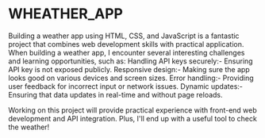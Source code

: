 # WHEATHER_APP
Building a weather app using HTML, CSS, and JavaScript is a fantastic project that combines web development skills with practical application.
When building a weather app, I encounter several interesting challenges and learning opportunities, such as:
Handling API keys securely:- Ensuring API key is not exposed publicly.
Responsive design:- Making sure the app looks good on various devices and screen sizes.
Error handling:- Providing user feedback for incorrect input or network issues.
Dynamic updates:- Ensuring that data updates in real-time and without page reloads.

Working on this project will provide practical experience with front-end web development and API integration.
Plus, I'll end up with a useful tool to check the weather!
